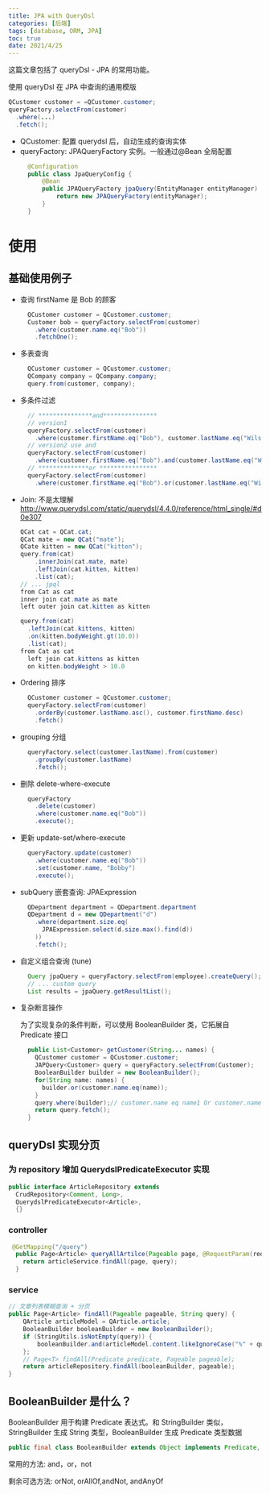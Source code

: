 ```yaml
---
title: JPA with QueryDsl
categories: [后端]
tags: [database, ORM, JPA]
toc: true
date: 2021/4/25
---
```


这篇文章包括了 queryDsl - JPA 的常用功能。

<!-- more -->

使用 queryDsl 在 JPA 中查询的通用模版

```java
QCustomer customer = =QCustomer.customer;
queryFactory.selectFrom(customer)
  .where(...)
  .fetch();
```

- QCustomer: 配置 querydsl 后，自动生成的查询实体
- queryFactory: JPAQueryFactory 实例。一般通过@Bean 全局配置
  ```java
    @Configuration
    public class JpaQueryConfig {
        @Bean
        public JPAQueryFactory jpaQuery(EntityManager entityManager) {
            return new JPAQueryFactory(entityManager);
        }
    }
  ```

# 使用

## 基础使用例子

- 查询 firstName 是 Bob 的顾客
  ```java
    QCustomer customer = QCustomer.customer;
    Customer bob = queryFactory.selectFrom(customer)
      .where(customer.name.eq("Bob"))
      .fetchOne();
  ```
- 多表查询
  ```java
    QCustomer customer = QCustomer.customer;
    QCompany company = QCompany.company;
    query.from(customer, company);
  ```
- 多条件过滤
  ```java
    // ***************and***************
    // version1
    queryFactory.selectFrom(customer)
      .where(customer.firstName.eq("Bob"), customer.lastName.eq("Wilson"));
    // version2 use and
    queryFactory.selectFrom(customer)
      .where(customer.firstName.eq("Bob").and(customer.lastName.eq("Wilson")))
    // **************or ****************
    queryFactory.selectFrom(customer)
      .where(customer.firstName.eq("Bob").or(customer.lastName.eq("Wilson")))
  ```
- Join: 不是太理解
  http://www.querydsl.com/static/querydsl/4.4.0/reference/html_single/#d0e307

  ```java
  QCat cat = QCat.cat;
  QCat mate = new QCat("mate");
  QCate kitten = new QCat("kitten");
  query.from(cat)
      .innerJoin(cat.mate, mate)
      .leftJoin(cat.kitten, kitten)
      .list(cat);
  // ... jpql
  from Cat as cat
  inner join cat.mate as mate
  left outer join cat.kitten as kitten

  query.from(cat)
    .leftJoin(cat.kittens, kitten)
    .on(kitten.bodyWeight.gt(10.0))
    .list(cat);
  from Cat as cat
    left join cat.kittens as kitten
    on kitten.bodyWeight > 10.0
  ```

* Ordering 排序
  ```java
    QCustomer customer = QCustomer.customer;
    queryFactory.selectFrom(customer)
      .orderBy(customer.lastName.asc(), customer.firstName.desc)
      .fetch()
  ```
* grouping 分组
  ```java
    queryFactory.select(customer.lastName).from(customer)
      .groupBy(customer.lastName)
      .fetch();
  ```

- 删除 delete-where-execute
  ```java
    queryFactory
      .delete(customer)
      .where(customer.name.eq("Bob"))
      .execute();
  ```
- 更新 update-set/where-execute
  ```java
    queryFactory.update(customer)
      .where(customer.name.eq("Bob"))
      .set(customer.name, "Bobby")
      .execute();
  ```
- subQuery 嵌套查询: JPAExpression

  ```java
    QDepartment department = QDepartment.department
    QDepartment d = new QDepartment("d")
      .where(department.size.eq(
        JPAExpression.select(d.size.max().find(d))
      ))
      .fetch();
  ```

- 自定义组合查询 (tune)
  ```java
    Query jpaQuery = queryFactory.selectFrom(employee).createQuery();
    // ... custom query
    List results = jpaQuery.getResultList();
  ```

* 复杂断言操作

  为了实现复杂的条件判断，可以使用 BooleanBuilder 类，它拓展自 Predicate 接口

  ```java
    public List<Customer> getCustomer(String... names) {
      QCustomer customer = QCustomer.customer;
      JAPQuery<Customer> query = queryFactory.selectFrom(Customer);
      BooleanBuilder builder = new BooleanBuilder();
      for(String name: names) {
        builder.or(customer.name.eq(name));
      }
      query.where(builder);// customer.name eq name1 Or customer.name eq name2 Or ...
      return query.fetch();
    }
  ```

## queryDsl 实现分页

### 为 repository 增加 QuerydslPredicateExecutor 实现

```java
public interface ArticleRepository extends
  CrudRepository<Comment, Long>,
  QuerydslPredicateExecutor<Article>,
  {}
```

### controller

```java
 @GetMapping("/query")
  public Page<Article> queryAllArtilce(Pageable page, @RequestParam(required = false) String query) {
    return articleService.findAll(page, query);
  }
```

### service

```java
// 文章列表模糊查询 + 分页
public Page<Article> findAll(Pageable pageable, String query) {
    QArticle articleModel = QArticle.article;
    BooleanBuilder booleanBuilder = new BooleanBuilder();
    if (StringUtils.isNotEmpty(query)) {
        booleanBuilder.and(articleModel.content.likeIgnoreCase("%" + query + "%"));
    };
    // Page<T> findAll(Predicate predicate, Pageable pageable);
    return articleRepository.findAll(booleanBuilder, pageable);
}
```

## BooleanBuilder 是什么？

BooleanBuilder 用于构建 Predicate 表达式。和 StringBuilder 类似，StringBuilder 生成 String 类型，BooleanBuilder 生成 Predicate 类型数据

```java
public final class BooleanBuilder extends Object implements Predicate, Cloneable {}
```

常用的方法:
and，or，not

剩余可选方法:
orNot, orAllOf,andNot, andAnyOf
